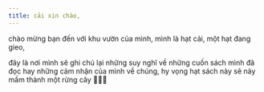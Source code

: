 ```yaml
---
title: cải xin chào,
---
```


chào mừng bạn đến với khu vườn của mình,
mình là hạt cải, một hạt đang gieo,

đây là nơi mình sẽ ghi chú lại những suy nghĩ về những cuốn sách mình đã đọc hay những cảm nhận của mình về chúng, hy vọng hạt sách này sẽ nảy mầm thành một rừng cây 🎄🌳🎄